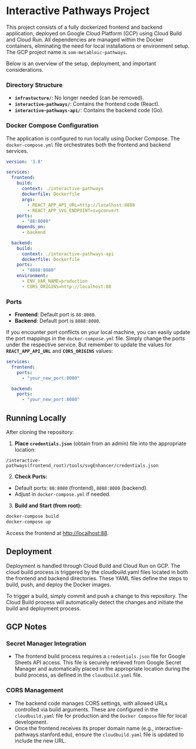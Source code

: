 # Interactive Pathways Project

This project consists of a fully dockerized frontend and backend application, deployed on Google Cloud Platform (GCP) using Cloud Build and Cloud Run. All dependencies are managed within the Docker containers, eliminating the need for local installations or environment setup. The GCP project name is `som-metabloic-pathways`.

Below is an overview of the setup, deployment, and important considerations.

### Directory Structure
- **`infrastucture/`**: No longer needed (can be removed).
- **`interactive-pathways/`**: Contains the frontend code (React).
- **`interactive-pathways-api/`**: Contains the backend code (Go).

### Docker Compose Configuration

The application is configured to run locally using Docker Compose. The `docker-compose.yml` file orchestrates both the frontend and backend services.

```yaml
version: '3.8'

services:
  frontend:
    build:
      context: ./interactive-pathways
      dockerfile: Dockerfile
      args:
        - REACT_APP_API_URL=http://localhost:8888
        - REACT_APP_SVG_ENDPOINT=svgconvert
    ports:
      - "88:8080"
    depends_on:
      - backend

  backend:
    build:
      context: ./interactive-pathways-api
      dockerfile: Dockerfile
    ports:
      - "8888:8080"
    environment:
      - ENV_VAR_NAME=production
      - CORS_ORIGINS=http://localhost:88
```

### Ports

- **Frontend**: Default port is `88:8080`.
- **Backend**: Default port is `8888:8080`.

If you encounter port conflicts on your local machine, you can easily update the port mappings in the `docker-compose.yml` file. Simply change the ports under the respective service.  But remember to update the values for **`REACT_APP_API_URL`** and **`CORS_ORIGINS`** values:

```yaml
services:
  frontend:
    ports:
      - "your_new_port:8080"

  backend:
    ports:
      - "your_new_port:8080"
```


## Running Locally

After cloning the repository:

1. **Place `credentials.json`** (obtain from an admin) file into the appropriate location:

```
/interactive-pathways(frontend_root)/tools/svgEnhancer/credentials.json
```

2. **Check Ports:**
- Default ports: `88:8080` (frontend), `8888:8080` (backend).
- Adjust in `docker-compose.yml` if needed.

3. **Build and Start (from root):**

  ```sh
  docker-compose build
  docker-compose up
  ```
Access the frontend at [http://localhost:88](http://localhost:88).



## Deployment

Deployment is handled through Cloud Build and Cloud Run on GCP. The cloud build process is triggered by the cloudbuild.yaml files located in both the frontend and backend directories. These YAML files define the steps to build, push, and deploy the Docker images.

To trigger a build, simply commit and push a change to this repository. The Cloud Build process will automatically detect the changes and initiate the build and deployment process.


## GCP Notes

### Secret Manager Integration

- The frontend build process requires a `credentials.json` file for Google Sheets API access. This file is securely retrieved from Google Secret Manager and automatically placed in the appropriate location during the build process, as defined in the `cloudbuild.yaml` file.

### CORS Management

- The backend code manages CORS settings, with allowed URLs controlled via build arguments. These are configured in the `cloudbuild.yaml` file for production and the `Docker Compose` file for local development.
- Once the frontend receives its proper domain name (e.g., interactive-pathways.stanford.edu), ensure the `cloudbuild.yaml` file is updated to include the new URL.

